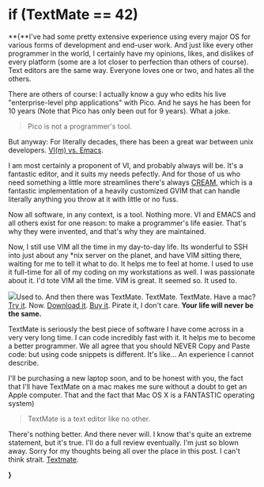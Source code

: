 # if (TextMate == 42)

  **{**I've had some pretty extensive experience using every major OS for various forms of development and end\-user work. And just like every other programmer in the world, I certainly have my opinions, likes, and dislikes of every platform (some are a lot closer to perfection than others of course). Text editors are the same way. Everyone loves one or two, and hates all the others.

 There are others of course: I actually know a guy who edits his live "enterprise\-level php applications" with Pico. And he says he has been for 10 years (Note that Pico has only been out for 9 years). What a joke.

 
> Pico is not a programmer's tool.

 But anyway: For literally decades, there has been a great war between unix developers. [VI(m) vs. Emacs](http://en.wikipedia.org/wiki/Editor_war "Explantion of Editor War").

 I am most certainly a proponent of VI, and probably always will be. It's a fantastic editor, and it suits my needs pefectly. And for those of us who need something a little more streamlines there's always [CREAM](http://cream.sourceforge.net/ "CREAM Texteditor Homepage"), which is a fantastic implementation of a heavily customized GVIM that can handle literally anything you throw at it with little or no fuss.

 Now all software, in any context, is a tool. Nothing more. VI and EMACS and all others exist for one reason: to make a programmer's life easier. That's why they were invented, and that's why they are maintained.

 Now, I still use VIM all the time in my day\-to\-day life. Its wonderful to SSH into just about any \*nix server on the planet, and have VIM sitting there, waiting for me to tell it what to do. It helps me to feel at home. I used to use it full\-time for all of my coding on my workstations as well. I was passionate about it. I'd tote VIM all the time. VIM is great. It seemed so. It used to.

 ![](http://media.kennethreitz.com/images/textmate-logo.png)Used to. And then there was TextMate. TextMate. TextMate. Have a mac? [Try it](http://download-b.macromates.com/TextMate_1.5.8.dmg). Now. [Download it](http://download-b.macromates.com/TextMate_1.5.8.dmg). [Buy it](http://license.macromates.com/). Pirate it, I don't care. **Your life will never be the same.**

 TextMate is seriously the best piece of software I have come across in a very very long time. I can code incredibly fast with it. It helps me to become a better programmer. We all agree that you should NEVER Copy and Paste code: but using code snippets is different. It's like... An experience I cannot describe.

 I'll be purchasing a new laptop soon, and to be honest with you, the fact that I'll have TextMate on a mac makes me sure without a doubt to get an Apple computer. That and the fact that Mac OS X is a FANTASTIC operating system)

 
> TextMate is a text editor like no other.

 There's nothing better. And there never will. I know that's quite an extreme statement, but it's true. I'll do a full review eventually. I'm just so blown away. Sorry for my thoughts being all over the place in this post. I can't think strait. [Textmate](http://macromates.com/ "TextMate Product Page").

 **}**

  